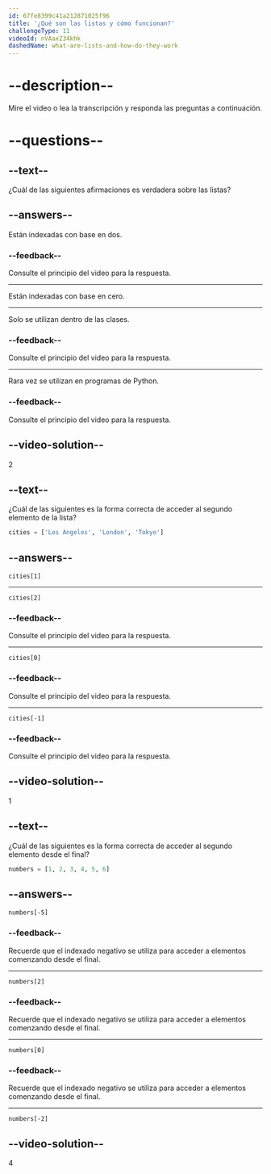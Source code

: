 ```yaml
---
id: 67fe8399c41a212871025f96
title: '¿Qué son las listas y cómo funcionan?'
challengeType: 11
videoId: nVAaxZ34khk
dashedName: what-are-lists-and-how-do-they-work
---
```


# --description--

Mire el video o lea la transcripción y responda las preguntas a continuación.

# --questions--

## --text--

¿Cuál de las siguientes afirmaciones es verdadera sobre las listas?

## --answers--

Están indexadas con base en dos.

### --feedback--

Consulte el principio del video para la respuesta.

---

Están indexadas con base en cero.

---

Solo se utilizan dentro de las clases.

### --feedback--

Consulte el principio del video para la respuesta.

---

Rara vez se utilizan en programas de Python.

### --feedback--

Consulte el principio del video para la respuesta.

## --video-solution--

2

## --text--

¿Cuál de las siguientes es la forma correcta de acceder al segundo elemento de la lista?

```py
cities = ['Los Angeles', 'London', 'Tokyo']
```

## --answers--

`cities[1]`

---

`cities[2]`

### --feedback--

Consulte el principio del video para la respuesta.

---

`cities[0]`

### --feedback--

Consulte el principio del video para la respuesta.

---

`cities[-1]`

### --feedback--

Consulte el principio del video para la respuesta.

## --video-solution--

1

## --text--

¿Cuál de las siguientes es la forma correcta de acceder al segundo elemento desde el final?

```py
numbers = [1, 2, 3, 4, 5, 6]
```

## --answers--

`numbers[-5]`

### --feedback--

Recuerde que el indexado negativo se utiliza para acceder a elementos comenzando desde el final.

---

`numbers[2]`

### --feedback--

Recuerde que el indexado negativo se utiliza para acceder a elementos comenzando desde el final.

---

`numbers[0]`

### --feedback--

Recuerde que el indexado negativo se utiliza para acceder a elementos comenzando desde el final.

---

`numbers[-2]`

## --video-solution--

4
